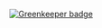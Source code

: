

[![Greenkeeper badge](https://badges.greenkeeper.io/albinotonnina/stacky.svg)](https://greenkeeper.io/)